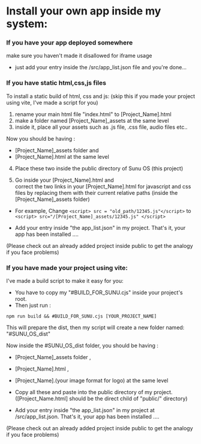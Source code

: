 # Install your own app inside my system:

### If you have your app deployed somewhere

make sure you haven't made it disallowed for iframe usage

- just add your entry inside the /src/app_list.json file and you're done...

### If you have static html,css,js files

To install a static build of html, css and js: (skip this if you made your project using vite, I've made a script for you)

1. rename your main html file "index.html" to [Project_Name].html
2. make a folder named [Project_Name]\_assets at the same level
3. inside it, place all your assets such as .js file, .css file, audio files etc..

Now you should be having :

- [Project_Name]\_assets folder
  and
- [Project_Name].html
  at the same level

4. Place these two inside the public directory of Sunu OS (this project)

5. Go inside your [Project_Name].html and  
   correct the two links in your [Project_Name].html for javascript and css files
   by replacing them with their current relative paths (inside the [Project_Name]\_assets folder)

- For example, Change
  `<script> src = "old_path/12345.js"</script>`
  to
  `<script> src="/[Project_Name]_assets/12345.js" </script>`

- Add your entry inside "the app_list.json" in my project.
  That's it, your app has been installed ....

(Please check out an already added project inside public to get the analogy if you face problems)

### If you have made your project using vite:

I've made a build script to make it easy for you:

- You have to copy my "#BUILD_FOR_SUNU.cjs" inside your project's root.
- Then just run :

```
npm run build && #BUILD_FOR_SUNU.cjs [YOUR_PROJECT_NAME]
```

This will prepare the dist, then my script will create a new folder named: "#SUNU_OS_dist"

Now inside the #SUNU_OS_dist folder, you should be having :

- [Project_Name]\_assets folder
  ,
- [Project_Name].html
  ,
- [Project_Name].(your image format for logo)
  at the same level

- Copy all these and paste into the public directory of my project.
  ([Project_Name.html] should be the direct child of "public/" directory)

- Add your entry inside "the app_list.json" in my project at /src/app_list.json.
  That's it, your app has been installed ....

(Please check out an already added project inside public to get the analogy if you face problems)
